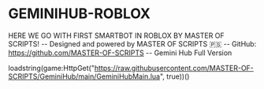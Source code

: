# GEMINIHUB-ROBLOX
HERE WE GO WITH FIRST SMARTBOT IN ROBLOX BY MASTER OF SCRIPTS!
-- Designed and powered by MASTER OF SCRIPTS 🇵🇸
-- GitHub: https://github.com/MASTER-OF-SCRIPTS
-- Gemini Hub Full Version

loadstring(game:HttpGet("https://raw.githubusercontent.com/MASTER-OF-SCRIPTS/GeminiHub/main/GeminiHubMain.lua", true))()